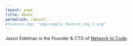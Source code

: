 ```yaml
---
layout: page
title: About
permalink: /about/
#feature-img: "img/sample_feature_img_2.png"
---
```


Jason Edelman is the Founder & CTO of [Network to Code](https://networktocode.com).